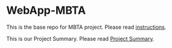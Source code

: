 # WebApp-MBTA
 This is the base repo for MBTA project. Please read [instructions](instructions.md). 

This is our Project Summary. Please read [Project Summary](write_up.md).